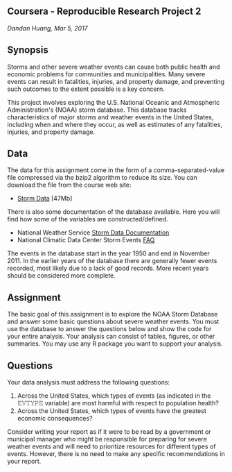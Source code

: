 ## Coursera - Reproducible Research Project 2

*Dandan Huang, Mar 5, 2017*

## Synopsis  

Storms and other severe weather events can cause both public health and economic problems for communities and municipalities. Many severe events can result in fatalities, injuries, and property damage, and preventing such outcomes to the extent possible is a key concern.

This project involves exploring the U.S. National Oceanic and Atmospheric Administration's (NOAA) storm database. This database tracks characteristics of major storms and weather events in the United States, including when and where they occur, as well as estimates of any fatalities, injuries, and property damage.

## Data

The data for this assignment come in the form of a comma-separated-value file compressed via the bzip2 algorithm to reduce its size. You can download the file from the course web site:

- [Storm Data]("https://d396qusza40orc.cloudfront.net/repdata%2Fdata%2FStormData.csv.bz2") [47Mb]

There is also some documentation of the database available. Here you will find how some of the variables are constructed/defined.

- National Weather Service [Storm Data Documentation]("https://d396qusza40orc.cloudfront.net/repdata%2Fpeer2_doc%2Fpd01016005curr.pdf")
- National Climatic Data Center Storm Events [FAQ]("https://d396qusza40orc.cloudfront.net/repdata%2Fpeer2_doc%2FNCDC%20Storm%20Events-FAQ%20Page.pdf")

The events in the database start in the year 1950 and end in November 2011. In the earlier years of the database there are generally fewer events recorded, most likely due to a lack of good records. More recent years should be considered more complete.

## Assignment

The basic goal of this assignment is to explore the NOAA Storm Database and answer some basic questions about severe weather events. You must use the database to answer the questions below and show the code for your entire analysis. Your analysis can consist of tables, figures, or other summaries. You may use any R package you want to support your analysis.

## Questions

Your data analysis must address the following questions:

1. Across the United States, which types of events (as indicated in the 𝙴𝚅𝚃𝚈𝙿𝙴 variable) are most harmful with respect to population health?
2. Across the United States, which types of events have the greatest economic consequences?

Consider writing your report as if it were to be read by a government or municipal manager who might be responsible for preparing for severe weather events and will need to prioritize resources for different types of events. However, there is no need to make any specific recommendations in your report.

